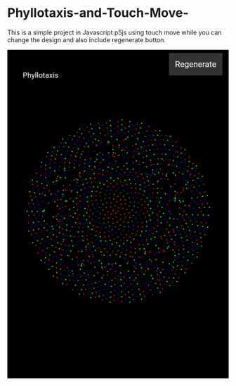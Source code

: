 # Phyllotaxis-and-Touch-Move-
This is a simple project in Javascript p5js using touch move while you can change the design and also include regenerate button. 

![Phyllotaxis](https://github.com/http406/Phyllotaxis-and-Touch-Move-/blob/main/Screenshot_2024-05-06-20-49-52-59.jpg?raw=true)
